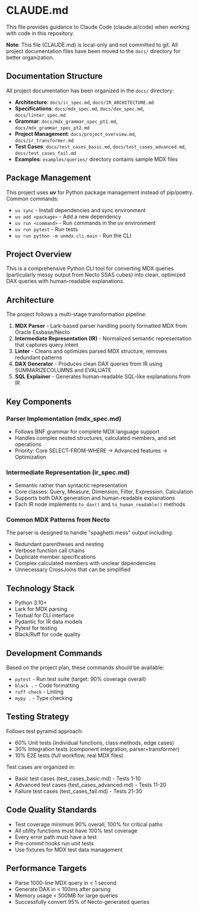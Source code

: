 # CLAUDE.md

This file provides guidance to Claude Code (claude.ai/code) when working with code in this repository.

**Note**: This file (CLAUDE.md) is local-only and not committed to git. All project documentation files have been moved to the `docs/` directory for better organization.

## Documentation Structure

All project documentation has been organized in the `docs/` directory:
- **Architecture**: `docs/ir_spec.md`, `docs/IR_ARCHITECTURE.md`
- **Specifications**: `docs/mdx_spec.md`, `docs/dax_spec.md`, `docs/linter_spec.md`
- **Grammar**: `docs/mdx_grammar_spec_pt1.md`, `docs/mdx_grammar_spec_pt2.md`
- **Project Management**: `docs/project_overview.md`, `docs/ir_transformer.md`
- **Test Cases**: `docs/test_cases_basic.md`, `docs/test_cases_advanced.md`, `docs/test_cases_fail.md`
- **Examples**: `examples/queries/` directory contains sample MDX files

## Package Management

This project uses **uv** for Python package management instead of pip/poetry. Common commands:
- `uv sync` - Install dependencies and sync environment
- `uv add <package>` - Add a new dependency
- `uv run <command>` - Run commands in the uv environment
- `uv run pytest` - Run tests
- `uv run python -m unmdx.cli.main` - Run the CLI

## Project Overview

This is a comprehensive Python CLI tool for converting MDX queries (particularly messy output from Necto SSAS cubes) into clean, optimized DAX queries with human-readable explanations.

## Architecture

The project follows a multi-stage transformation pipeline:

1. **MDX Parser** - Lark-based parser handling poorly formatted MDX from Oracle Essbase/Necto
2. **Intermediate Representation (IR)** - Normalized semantic representation that captures query intent
3. **Linter** - Cleans and optimizes parsed MDX structure, removes redundant patterns
4. **DAX Generator** - Produces clean DAX queries from IR using SUMMARIZECOLUMNS and EVALUATE
5. **SQL Explainer** - Generates human-readable SQL-like explanations from IR

## Key Components

### Parser Implementation (mdx_spec.md)
- Follows BNF grammar for complete MDX language support
- Handles complex nested structures, calculated members, and set operations
- Priority: Core SELECT-FROM-WHERE → Advanced features → Optimization

### Intermediate Representation (ir_spec.md)
- Semantic rather than syntactic representation
- Core classes: Query, Measure, Dimension, Filter, Expression, Calculation
- Supports both DAX generation and human-readable explanations
- Each IR node implements `to_dax()` and `to_human_readable()` methods

### Common MDX Patterns from Necto
The parser is designed to handle "spaghetti mess" output including:
- Redundant parentheses and nesting
- Verbose function call chains
- Duplicate member specifications
- Complex calculated members with unclear dependencies
- Unnecessary CrossJoins that can be simplified

## Technology Stack

- Python 3.10+
- Lark for MDX parsing
- Textual for CLI interface
- Pydantic for IR data models  
- Pytest for testing
- Black/Ruff for code quality

## Development Commands

Based on the project plan, these commands should be available:
- `pytest` - Run test suite (target: 90% coverage overall)
- `black .` - Code formatting
- `ruff check` - Linting
- `mypy .` - Type checking

## Testing Strategy

Follows test pyramid approach:
- 60% Unit tests (individual functions, class methods, edge cases)
- 30% Integration tests (component integration, parser+transformer)
- 10% E2E tests (full workflow, real MDX files)

Test cases are organized in:
- Basic test cases (test_cases_basic.md) - Tests 1-10
- Advanced test cases (test_cases_advanced.md) - Tests 11-20  
- Failure test cases (test_cases_fail.md) - Tests 21-30

## Code Quality Standards

- Test coverage minimum 90% overall, 100% for critical paths
- All utility functions must have 100% test coverage
- Every error path must have a test
- Pre-commit hooks run unit tests
- Use fixtures for MDX test data management

## Performance Targets

- Parse 1000-line MDX query in < 1 second
- Generate DAX in < 100ms after parsing
- Memory usage < 500MB for large queries
- Successfully convert 95% of Necto-generated queries
